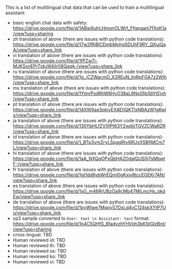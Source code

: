 This is a list of multilingual chat data that can be used to train a multilingual assistant:


- basic english chat data with safety: https://drive.google.com/file/d/1ABw9utrLHmqnOLWrf_Ffgpgam7fXpK1a/view?usp=sharing
- zh translation of above (there are issues with python code translations): https://drive.google.com/file/d/17w2fRjBlCDmbMxhgSDUhF9RY_QXuiQaA/view?usp=share_link
- vi translation of above (there are issues with python code translations): https://drive.google.com/file/d/1fPZw7i-MJKSxnEPrTjduW4iIr08Qeqk-/view?usp=share_link
- ru translation of above (there are issues with python code translations): https://drive.google.com/file/d/1g_jCZWacmD_X2REuN_linRpFGA7z2WIh/view?usp=share_link
- ms translation of above (there are issues with python code translations): https://drive.google.com/file/d/1YimrPsdRhW6HyO38aL9Ns05b5bYtEjxh/view?usp=share_link
- pt translation of above (there are issues with python code translations): https://drive.google.com/file/d/14XW9ae3pkjvEX4E0QKTIxNBAzW1gKwlx/view?usp=share_link
- ja translation of above (there are issues with python code translations): https://drive.google.com/file/d/130YbHLfZV5fPt63Y2wdjjiTGVZCWaRZR/view?usp=share_link
- id translation of above (there are issues with python code translations): https://drive.google.com/file/d/1_BTp3ymZryLSpggRty6RUxXSBfjMCm7L/view?usp=share_link
- hi translation of above (there are issues with python code translations): https://drive.google.com/file/d/1aA_NXQgOPxQbHAZOdalQUS0j7sMbwtF-/view?usp=share_link
- fr translation of above (there are issues with python code translations): https://drive.google.com/file/d/1gt1dd6vbWrEQml0gKxiv8tccEGEKr7AN/view?usp=share_link
- es translation of above (there are issues with python code translations): https://drive.google.com/file/d/1xG_m46RrUBzOa9cMb47MiLmcHs_pkdEw/view?usp=share_link
- de translation of above (there are issues with python code translations): https://drive.google.com/file/d/1pyWlwe7MqpyS7DxLd4yC124skXYtP7Uy/view?usp=share_link
- xp3 sample converted to ``User: text \n Assistant: text`` format: https://drive.google.com/file/d/1p4C5QHfS_6fadyzhYHVqh3bKStGIzBnt/view?usp=sharing
- cross-lingual: TBD
- Human reviewed id: TBD
- Human reviewed th: TBD
- Human reviewed se: TBD
- Human reviewed ko: TBD
- Human reviewed vi: TBD
